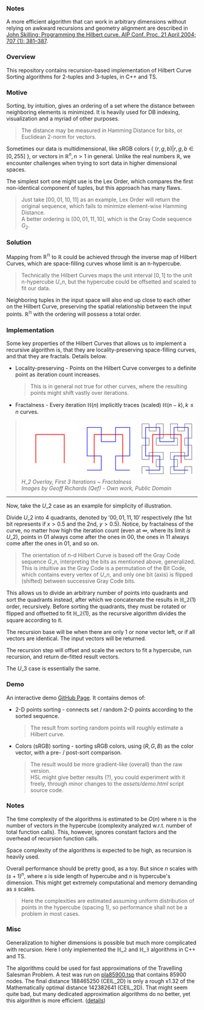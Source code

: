 ### Notes

A more efficient algorithm that can work in arbitrary dimensions
without relying on awkward recursions and geometry alignment
are described in
[John Skilling; Programming the Hilbert curve. AIP Conf. Proc. 21 April 2004; 707 (1): 381–387](https://doi.org/10.1063/1.1751381).

### Overview

This repository contains recursion-based implementation of Hilbert Curve Sorting algorithms for 2-tuples and 3-tuples, in C++ and TS.

### Motive

Sorting, by intuition, gives an ordering of a set where the distance between neighboring elements is minimized.
It is heavily used for DB indexing, visualization and a myriad of other purposes.

> The distance may be measured in Hamming Distance for bits, or Euclidean 2-norm for vectors.

Sometimes our data is multidimensional,
like sRGB colors { $(r, g, b)|r, g, b \in [0, 255]$ },
or vectors in $\mathbb{R}^n, n \gt 1$ in general.
Unlike the real numbers $\mathbb{R}$,
we encounter challenges when trying to sort data in higher dimensional spaces.

The simplest sort one might use is the Lex Order, which compares the first non-identical component of tuples, but this approach has many flaws.

> Just take $[00, 01, 10, 11]$ as an example, Lex Order will return the original sequence, which fails to minimize element-wise Hamming Distance.  
> A better ordering is $[00, 01, 11, 10]$, which is the Gray Code sequence $G_2$.

### Solution

Mapping from $\mathbb{R^n}$ to $\mathbb{R}$
could be achieved through the inverse map of Hilbert Curves,
which are space-filling curves whose limit is an n-hypercube.

> Technically the Hilbert Curves maps the unit interval $[0, 1]$ to the unit n-hypercube $U\_n$, but the hypercube could be offsetted and scaled to fit our data.

Neighboring tuples in the input space will also end up close to each other on the Hilbert Curve,
preserving the spatial relationship between the input points.
$\mathbb{R^n}$ with the ordering will possess a total order.

### Implementation

Some key properties of the Hilbert Curves that allows us to implement a recursive algorithm is,
that they are locality-preserving space-filling curves,
and that they are fractals. Details below.

-   Locality-preserving - Points on the Hilbert Curve converges to a definite point as iteration count increases.

    > This is in general not true for other curves, where the resulting points might shift vastly over iterations.

-   Fractalness - Every iteration $\mathbb{H}(n)$ implicitly traces (scaled) $\mathbb{H}(n-k), k \le n$ curves.

> ![$\mathbb{H_}1$ Overlay](assets/H1_overlay.jpg)
> ![$\mathbb{H_2}$ Overlay](assets/H2_overlay.jpg)
> ![$\mathbb{H_3}$ Overlay](assets/H3_overlay.jpg)  
> _H_2 Overlay, First 3 Iterations ~ Fractalness_  
> _Images by Geoff Richards (Qef) - Own work, Public Domain_

---

Now, take the $U\_2$ case as an example for simplicity of illustration.

Divide $U\_2$ into 4 quadrants, denoted by $'00, 01, 11, 10'$ respectively (the 1st bit represents if $x \gt 0.5$ and the 2nd, $y \gt 0.5$).
Notice, by fractalness of the curve, no matter how high the iteration count (even at $\infty$, where its limit _is_ $U\_2$),
points in $01$ always come after the ones in $00$, the ones in $11$ always come after the ones in $01$, and so on.

> The orientation of $n$-d Hilbert Curve is based off the Gray Code sequence $G\_n$, interpreting the bits as mentioned above, generalized.  
> This is intuitive as the Gray Code is a permutation of the Bit Code, which contains every vertex of $U\_n$, and only one bit (axis) is flipped (shifted) between successive Gray Code bits.

This allows us to divide an arbitrary number of points into quadrants and sort the quadrants instead, after which we concatenate the results in $\mathbb{H\_2}(1)$ order, recursively.
Before sorting the quadrants, they must be rotated or flipped and offsetted to fit
$\mathbb{H\_2}(1)$, as the recursive algorithm divides the square according to it.

The recursion base will be when there are only 1 or none vector left, or if all vectors are identical. The input vectors will be returned.

The recursion step will offset and scale the vectors to fit a hypercube, run recursion, and return de-fitted result vectors.

The $U\_3$ case is essentially the same.

### Demo

An interactive demo [GitHub Page](https://carbonicsoda.github.io/hilbert-curve-sort/). It contains demos of:

-   2-D points sorting - connects set / random 2-D points according to the sorted sequence.

    > The result from sorting random points will roughly estimate a Hilbert curve.

-   Colors (sRGB) sorting - sorting sRGB colors, using $(R, G, B)$ as the color vector, with a pre- / post-sort comparison.
    > The result would be more gradient-like (overall) than the raw version.  
    > HSL might give better results (?), you could experiment with it freely, through minor changes to the _assets/demo.html_ script source code.

### Notes

The time complexity of the algorithms is estimated to be $O(n)$ where n is the number of vectors in the hypercube
(complexity analyzed w.r.t. number of total function calls). This, however, ignores constant factors and the overhead of recursion function calls.

Space complexity of the algorithms is expected to be high, as recursion is heavily used.

Overall performance should be pretty good, as a toy. But since $n$ scales with $(s + 1)^n$, where $s$ is side length of hypercube and $n$ is hypercube's dimension.
This might get extremely computational and memory demanding as $s$ scales.

> Here the complexities are estimated assuming uniform distribution of points in the hypercube (spacing 1),
> so performance shall not be a problem in most cases.

### Misc

Generalization to higher dimensions is possible but much more complicated with recursion.
Here I only implemented the $\mathbb{H\_2}$ and $\mathbb{H\_3}$ algorithms in C++ and TS.

The algorithms could be used for fast approximations of the Travelling Salesman Problem.
A test was run on [pla85900.tsp](https://github.com/CarbonicSoda/tsp-hilbert-curve-benchmark/blob/master/pla85900.tsp) that contains 85900 nodes.
The final distance 188465250 (CEIL_2D) is only a rough x1.32 of the Mathematically optimal distance 142382641 (CEIL_2D).
That might seem quite bad, but many dedicated approximation algorithms do no better, yet this algorithm is more efficient.
([details](https://github.com/CarbonicSoda/tsp-hilbert-curve-benchmark))
